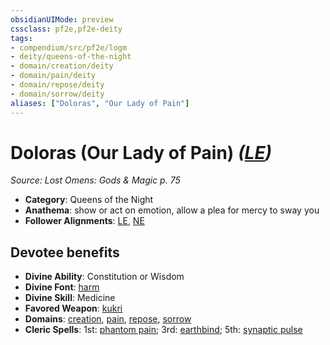 ```yaml
---
obsidianUIMode: preview
cssclass: pf2e,pf2e-deity
tags:
- compendium/src/pf2e/logm
- deity/queens-of-the-night
- domain/creation/deity
- domain/pain/deity
- domain/repose/deity
- domain/sorrow/deity
aliases: ["Doloras", "Our Lady of Pain"]
---
```

# Doloras (Our Lady of Pain) *([LE](rules/traits/lawful-evil-b1.md))*  
*Source: Lost Omens: Gods & Magic p. 75*  

- **Category**: Queens of the Night
- **Anathema**: show or act on emotion, allow a plea for mercy to sway you
- **Follower Alignments**: [LE](rules/traits/lawful-evil-b1.md), [NE](rules/traits/neutral-evil-b1.md)

## Devotee benefits

- **Divine Ability**: Constitution or Wisdom
- **Divine Font**: [harm](compendium/spells/harm.md)
- **Divine Skill**: Medicine
- **Favored Weapon**: [kukri](compendium/equipment/items/kukri.md)
- **Domains**: [creation](compendium/setting/domains.md#Creation), [pain](compendium/setting/domains.md#Pain), [repose](compendium/setting/domains.md#Repose), [sorrow](compendium/setting/domains.md#Sorrow)
- **Cleric Spells**: 1st: [phantom pain](compendium/spells/phantom-pain.md); 3rd: [earthbind](compendium/spells/earthbind.md); 5th: [synaptic pulse](compendium/spells/synaptic-pulse.md)